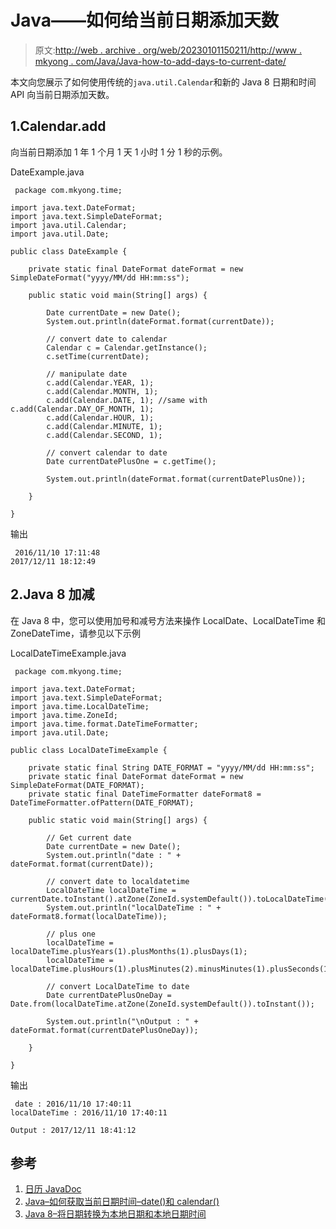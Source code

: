 # Java——如何给当前日期添加天数

> 原文:[http://web . archive . org/web/20230101150211/http://www . mkyong . com/Java/Java-how-to-add-days-to-current-date/](http://web.archive.org/web/20230101150211/http://www.mkyong.com/java/java-how-to-add-days-to-current-date/)

本文向您展示了如何使用传统的`java.util.Calendar`和新的 Java 8 日期和时间 API 向当前日期添加天数。

## 1.Calendar.add

向当前日期添加 1 年 1 个月 1 天 1 小时 1 分 1 秒的示例。

DateExample.java

```
 package com.mkyong.time;

import java.text.DateFormat;
import java.text.SimpleDateFormat;
import java.util.Calendar;
import java.util.Date;

public class DateExample {

    private static final DateFormat dateFormat = new SimpleDateFormat("yyyy/MM/dd HH:mm:ss");

    public static void main(String[] args) {

        Date currentDate = new Date();
        System.out.println(dateFormat.format(currentDate));

        // convert date to calendar
        Calendar c = Calendar.getInstance();
        c.setTime(currentDate);

        // manipulate date
        c.add(Calendar.YEAR, 1);
        c.add(Calendar.MONTH, 1);
        c.add(Calendar.DATE, 1); //same with c.add(Calendar.DAY_OF_MONTH, 1);
        c.add(Calendar.HOUR, 1);
        c.add(Calendar.MINUTE, 1);
        c.add(Calendar.SECOND, 1);

        // convert calendar to date
        Date currentDatePlusOne = c.getTime();

        System.out.println(dateFormat.format(currentDatePlusOne));

    }

} 
```

输出

```
 2016/11/10 17:11:48
2017/12/11 18:12:49 
```

## 2.Java 8 加减

在 Java 8 中，您可以使用加号和减号方法来操作 LocalDate、LocalDateTime 和 ZoneDateTime，请参见以下示例

LocalDateTimeExample.java

```
 package com.mkyong.time;

import java.text.DateFormat;
import java.text.SimpleDateFormat;
import java.time.LocalDateTime;
import java.time.ZoneId;
import java.time.format.DateTimeFormatter;
import java.util.Date;

public class LocalDateTimeExample {

    private static final String DATE_FORMAT = "yyyy/MM/dd HH:mm:ss";
    private static final DateFormat dateFormat = new SimpleDateFormat(DATE_FORMAT);
    private static final DateTimeFormatter dateFormat8 = DateTimeFormatter.ofPattern(DATE_FORMAT);

    public static void main(String[] args) {

		// Get current date
        Date currentDate = new Date();
        System.out.println("date : " + dateFormat.format(currentDate));

        // convert date to localdatetime
        LocalDateTime localDateTime = currentDate.toInstant().atZone(ZoneId.systemDefault()).toLocalDateTime();
        System.out.println("localDateTime : " + dateFormat8.format(localDateTime));

        // plus one
        localDateTime = localDateTime.plusYears(1).plusMonths(1).plusDays(1);
        localDateTime = localDateTime.plusHours(1).plusMinutes(2).minusMinutes(1).plusSeconds(1);

        // convert LocalDateTime to date
        Date currentDatePlusOneDay = Date.from(localDateTime.atZone(ZoneId.systemDefault()).toInstant());

        System.out.println("\nOutput : " + dateFormat.format(currentDatePlusOneDay));

    }

} 
```

输出

```
 date : 2016/11/10 17:40:11
localDateTime : 2016/11/10 17:40:11

Output : 2017/12/11 18:41:12 
```

## 参考

1.  [日历 JavaDoc](http://web.archive.org/web/20221006190628/https://docs.oracle.com/javase/8/docs/api/java/util/Calendar.html)
2.  [Java–如何获取当前日期时间–date()和 calendar()](http://web.archive.org/web/20221006190628/https://www.mkyong.com/java/java-how-to-get-current-date-time-date-and-calender/)
3.  [Java 8–将日期转换为本地日期和本地日期时间](http://web.archive.org/web/20221006190628/https://www.mkyong.com/java8/java-8-convert-date-to-localdate-and-localdatetime/)

<input type="hidden" id="mkyong-current-postId" value="14073">